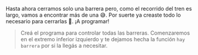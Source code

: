 <gs-toolbox toolbox-url="https://raw.githubusercontent.com/MumukiProject/mumuki-guia-gobstones-villa-mercedes/master/assets/toolbox_1586975765500.xml"></gs-toolbox>

<gs-attire attire-url="https://raw.githubusercontent.com/MumukiProject/mumuki-guia-gobstones-villa-mercedes/master/assets/attires/config_1588104838962.json"></gs-attire>

Hasta ahora cerramos solo una barrera pero, como el recorrido del tren es largo, vamos a encontrar más de una :sweat_smile:. Por suerte ya creaste todo lo necesario para cerrarlas :raised_hands:. ¡A programar!

> Creá el programa para controlar todas las barreras. Comenzaremos en el extremo inferior izquierdo y te dejamos hecha la función `hay barrera` por si la llegás a necesitar.
